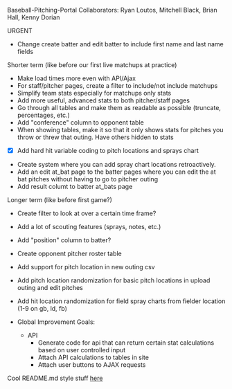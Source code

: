 Baseball-Pitching-Portal
Collaborators: Ryan Loutos, Mitchell Black, Brian Hall, Kenny Dorian

URGENT
- Change create batter and edit batter to include first name and last name fields

Shorter term (like before our first live matchups at practice)
- Make load times more even with API/Ajax
- For staff/pitcher pages, create a filter to include/not include matchups
- Simplify team stats especially for matchups only stats
- Add more useful, advanced stats to both pitcher/staff pages
- Go through all tables and make them as readable as possible (truncate, percentages, etc.)
- Add "conference" column to opponent table
- When showing tables, make it so that it only shows stats for pitches you throw or threw that outing. Have others hidden to stats
- [x] Add hard hit variable coding to pitch locations and sprays chart
- Create system where you can add spray chart locations retroactively. 
- Add an edit at_bat page to the batter pages where you can edit the at bat pitches without having to go to pitcher outing
- Add result columt to batter at_bats page

Longer term (like before first game?)
- Create filter to look at over a certain time frame? 
- Add a lot of scouting features (sprays, notes, etc.)
- Add "position" column to batter?
- Create opponent pitcher roster table
- Add support for pitch location in new outing csv
- Add pitch location randomization for basic pitch locations in upload outing and edit pitches
- Add hit location randomization for field spray charts from fielder location (1-9 on gb, ld, fb)


- Global Improvement Goals:
  - API
    - Generate code for api that can return certain stat calculations based on user controlled input
    - Attach API calculations to tables in site
    - Attach user buttons to AJAX requests

Cool README.md style stuff [here](https://help.github.com/en/github/writing-on-github/basic-writing-and-formatting-syntax)
